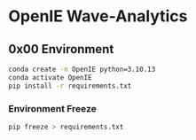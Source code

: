# OpenIE Wave-Analytics
## 0x00 Environment
```bash
conda create -n OpenIE python=3.10.13
conda activate OpenIE
pip install -r requirements.txt
```
### Environment Freeze
```bash
pip freeze > requirements.txt
```